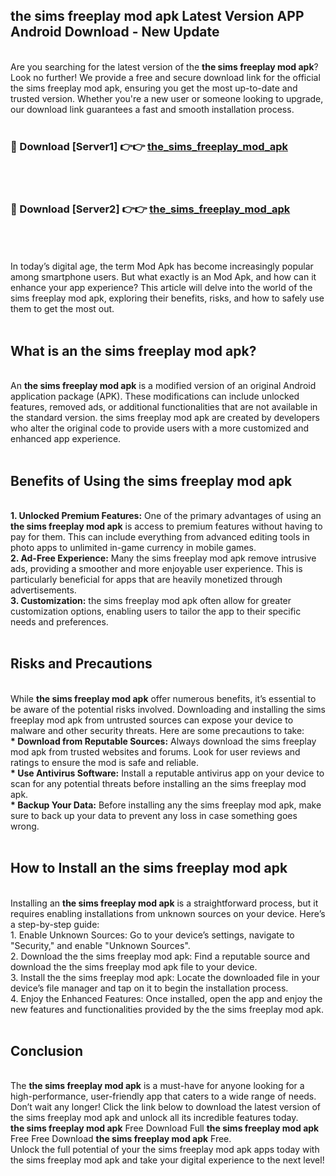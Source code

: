## the sims freeplay mod apk Latest Version APP Android Download - New Update
<br>
Are you searching for the latest version of the <strong>the sims freeplay mod apk</strong>? Look no further! We provide a free and secure download link for the official the sims freeplay mod apk, ensuring you get the most up-to-date and trusted version. Whether you're a new user or someone looking to upgrade, our download link guarantees a fast and smooth installation process.
<br>
<br>
<h3>🔴 Download [Server1] 👉👉 <a href="https://modyolo.store/the+sims+freeplay+mod+apk">the_sims_freeplay_mod_apk</a></h3><br>
<br>
<h3>🔴 Download [Server2] 👉👉 <a href="https://modyolo.store/the+sims+freeplay+mod+apk">the_sims_freeplay_mod_apk</a></h3><br>
<br>
<br>
In today’s digital age, the term Mod Apk has become increasingly popular among smartphone users. But what exactly is an Mod Apk, and how can it enhance your app experience? This article will delve into the world of the sims freeplay mod apk, exploring their benefits, risks, and how to safely use them to get the most out.
<br>
<br>
<h2>What is an the sims freeplay mod apk?</h2>
<br>
An <strong>the sims freeplay mod apk</strong> is a modified version of an original Android application package (APK). These modifications can include unlocked features, removed ads, or additional functionalities that are not available in the standard version. the sims freeplay mod apk are created by developers who alter the original code to provide users with a more customized and enhanced app experience.
<br>
<br>
<h2>Benefits of Using the sims freeplay mod apk</h2>
<br>
<strong> 1. Unlocked Premium Features:</strong> One of the primary advantages of using an <strong>the sims freeplay mod apk</strong> is access to premium features without having to pay for them. This can include everything from advanced editing tools in photo apps to unlimited in-game currency in mobile games.
<br>
<strong> 2. Ad-Free Experience:</strong> Many the sims freeplay mod apk remove intrusive ads, providing a smoother and more enjoyable user experience. This is particularly beneficial for apps that are heavily monetized through advertisements.
<br>
<strong> 3. Customization:</strong> the sims freeplay mod apk often allow for greater customization options, enabling users to tailor the app to their specific needs and preferences.
<br>
<br>
<h2>Risks and Precautions</h2>
<br>
While <strong>the sims freeplay mod apk</strong> offer numerous benefits, it’s essential to be aware of the potential risks involved. Downloading and installing the sims freeplay mod apk from untrusted sources can expose your device to malware and other security threats. Here are some precautions to take:
<br>
<strong> * Download from Reputable Sources:</strong> Always download the sims freeplay mod apk from trusted websites and forums. Look for user reviews and ratings to ensure the mod is safe and reliable.
<br>
<strong> * Use Antivirus Software:</strong> Install a reputable antivirus app on your device to scan for any potential threats before installing an the sims freeplay mod apk.
<br>
<strong> * Backup Your Data:</strong> Before installing any the sims freeplay mod apk, make sure to back up your data to prevent any loss in case something goes wrong.
<br>
<br>
<h2>How to Install an the sims freeplay mod apk</h2>
<br>
Installing an <strong>the sims freeplay mod apk</strong> is a straightforward process, but it requires enabling installations from unknown sources on your device. Here’s a step-by-step guide:
<br>
 1. Enable Unknown Sources: Go to your device’s settings, navigate to "Security," and enable "Unknown Sources".
<br>
 2. Download the the sims freeplay mod apk: Find a reputable source and download the the sims freeplay mod apk file to your device.
<br>
 3. Install the the sims freeplay mod apk: Locate the downloaded file in your device’s file manager and tap on it to begin the installation process.
<br>
 4. Enjoy the Enhanced Features: Once installed, open the app and enjoy the new features and functionalities provided by the the sims freeplay mod apk.
<br>
<br>
<h2><strong>Conclusion</strong></h2>
<br>
The <strong>the sims freeplay mod apk</strong> is a must-have for anyone looking for a high-performance, user-friendly app that caters to a wide range of needs. Don’t wait any longer! Click the link below to download the latest version of the sims freeplay mod apk and unlock all its incredible features today.
<br>
<strong>the sims freeplay mod apk</strong> Free Download Full <strong>the sims freeplay mod apk</strong> Free Free Download <strong>the sims freeplay mod apk</strong> Free.
<br>
Unlock the full potential of your the sims freeplay mod apk apps today with the sims freeplay mod apk and take your digital experience to the next level!